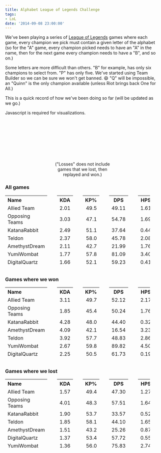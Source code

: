 ```yaml
---
title: Alphabet League of Legends Challenge
tags:
- LoL
date: '2014-09-08 23:00:00'
---
```

We've been playing a series of [League of Legends](http://na.leagueoflegends.com/) games where each game, every champion we pick must contain a given letter of the alphabet (so for the "A" game, every champion picked needs to have an "A" in the name, then for the next game every champion needs to have a "B", and so on.)

<!--more-->

Some letters are more difficult than others.  "B" for example, has only six champions to select from.  "P" has only five.  We've started using Team Builder so we can be sure we won't get banned. :smile:  "Q" will be impossible, an "Quinn" is the only champion available (unless Riot brings back One for All.)

This is a quick record of how we've been doing so far (will be updated as we go.)

<noscript>
    Javascript is required for visualizations.
</noscript>
<style>
    .lol-list {
        list-style-type: none;
        padding: 0;
        margin: 0;
    }

    .lol-list li {
        display: flex;
        align-items: center;
    }

    @media (min-width: 768px) {
        #lol-list {
            display: flex;
            justify-content: space-around;
        }
    }

    .lol-list .letter {
        flex: 0 0 30px;
        display: inline-block;
        font-size: 1.25em;
        width: 30px;
    }

    .lol-game {
        min-width: 150px;
        border-radius: 5px;
        display: inline-block;
        padding: 10px;
        margin: 2px 5px 3px 0px;
    }

    .lol-win, a.lol-win:visited, a.lol-win:hover, a.lol-win:link, a.lol-win:active {
        background-color: #015AAD;
        color: #f5d99e;
    }

    .lol-loss, a.lol-loss:visited, a.lol-loss:hover, a.lol-loss:link, a.lol-loss:active{
        background-color: #680006;
        color: #EEE;
    }

    .lol-game .status-icon {
        padding-right: 10px;
    }
    .lol-game .title {
        padding-right: 10px;
    }
    .lol-game .content {
    }

    .lol-game .lol-extras {
        font-size: .75em;
    }

    table {
        border-spacing: 2em 0;
        border-collapse: separate;
        margin-bottom: 2em;
        margin-left: -2em;
    }
    table th.name {
        text-align: left;
    }
    table td.name {
        text-align: left;
    }
    table td.number {
        text-align: right;
    }
</style>

<div id="lol-list">
</div>

<div style="width: 40%; min-width: 200px; margin: auto; text-align: center">
    <svg id="d3WinLossChart"></svg>
    ("Losses" does not include games that we lost, then replayed and won.)
</div>

### All games

<table><tr><th class="name">Name</th><th class="number">KDA</th><th class="number">KP%</th><th class="number">DPS</th><th class="number">HPS</th><th class="number">GPS</th><th class="number">KPM</th><th class="number">Deaths</th></tr><tr><td class="name">Allied Team</td><td class="number">2.01</td><td class="number">49.5</td><td class="number">49.11</td><td class="number">1.61</td><td class="number">5.22</td><td class="number">0.41</td><td class="number">181</td></tr><tr><td class="name">Opposing Teams</td><td class="number">3.03</td><td class="number">47.1</td><td class="number">54.78</td><td class="number">1.69</td><td class="number">5.80</td><td class="number">0.48</td><td class="number">142</td></tr><tr><td class="name">KatanaRabbit</td><td class="number">2.49</td><td class="number">51.1</td><td class="number">37.64</td><td class="number">0.44</td><td class="number">4.91</td><td class="number">0.40</td><td class="number">144</td></tr><tr><td class="name">Teldon</td><td class="number">2.37</td><td class="number">58.0</td><td class="number">45.78</td><td class="number">2.08</td><td class="number">5.30</td><td class="number">0.44</td><td class="number">160</td></tr><tr><td class="name">AmethystDream</td><td class="number">2.11</td><td class="number">42.7</td><td class="number">21.99</td><td class="number">1.76</td><td class="number">4.32</td><td class="number">0.34</td><td class="number">142</td></tr><tr><td class="name">YumiWombat</td><td class="number">1.77</td><td class="number">57.8</td><td class="number">81.09</td><td class="number">3.40</td><td class="number">6.04</td><td class="number">0.46</td><td class="number">229</td></tr><tr><td class="name">DigitalQuartz</td><td class="number">1.66</td><td class="number">52.1</td><td class="number">59.23</td><td class="number">0.41</td><td class="number">5.54</td><td class="number">0.41</td><td class="number">221</td></tr></table>

### Games where we won

<table><tr><th class="name">Name</th><th class="number">KDA</th><th class="number">KP%</th><th class="number">DPS</th><th class="number">HPS</th><th class="number">GPS</th><th class="number">KPM</th><th class="number">Deaths</th></tr><tr><td class="name">Allied Team</td><td class="number">3.11</td><td class="number">49.7</td><td class="number">52.12</td><td class="number">2.17</td><td class="number">5.80</td><td class="number">0.49</td><td class="number">52</td></tr><tr><td class="name">Opposing Teams</td><td class="number">1.85</td><td class="number">45.4</td><td class="number">50.24</td><td class="number">1.76</td><td class="number">5.10</td><td class="number">0.36</td><td class="number">65</td></tr><tr><td class="name">KatanaRabbit</td><td class="number">4.28</td><td class="number">48.0</td><td class="number">44.40</td><td class="number">0.32</td><td class="number">5.44</td><td class="number">0.46</td><td class="number">36</td></tr><tr><td class="name">AmethystDream</td><td class="number">4.09</td><td class="number">42.1</td><td class="number">16.54</td><td class="number">3.23</td><td class="number">4.64</td><td class="number">0.40</td><td class="number">33</td></tr><tr><td class="name">Teldon</td><td class="number">3.92</td><td class="number">57.7</td><td class="number">48.83</td><td class="number">2.86</td><td class="number">5.88</td><td class="number">0.51</td><td class="number">40</td></tr><tr><td class="name">YumiWombat</td><td class="number">2.67</td><td class="number">59.8</td><td class="number">89.82</td><td class="number">4.50</td><td class="number">6.97</td><td class="number">0.58</td><td class="number">72</td></tr><tr><td class="name">DigitalQuartz</td><td class="number">2.25</td><td class="number">50.5</td><td class="number">61.73</td><td class="number">0.19</td><td class="number">6.14</td><td class="number">0.49</td><td class="number">72</td></tr></table>

### Games where we lost

<table><tr><th class="name">Name</th><th class="number">KDA</th><th class="number">KP%</th><th class="number">DPS</th><th class="number">HPS</th><th class="number">GPS</th><th class="number">KPM</th><th class="number">Deaths</th></tr><tr><td class="name">Allied Team</td><td class="number">1.57</td><td class="number">49.4</td><td class="number">47.30</td><td class="number">1.27</td><td class="number">4.88</td><td class="number">0.36</td><td class="number">129</td></tr><tr><td class="name">Opposing Teams</td><td class="number">4.01</td><td class="number">48.3</td><td class="number">57.51</td><td class="number">1.64</td><td class="number">6.22</td><td class="number">0.56</td><td class="number">77</td></tr><tr><td class="name">KatanaRabbit</td><td class="number">1.90</td><td class="number">53.7</td><td class="number">33.57</td><td class="number">0.52</td><td class="number">4.59</td><td class="number">0.37</td><td class="number">108</td></tr><tr><td class="name">Teldon</td><td class="number">1.85</td><td class="number">58.1</td><td class="number">44.10</td><td class="number">1.65</td><td class="number">4.99</td><td class="number">0.40</td><td class="number">120</td></tr><tr><td class="name">AmethystDream</td><td class="number">1.51</td><td class="number">43.2</td><td class="number">25.26</td><td class="number">0.87</td><td class="number">4.13</td><td class="number">0.30</td><td class="number">109</td></tr><tr><td class="name">DigitalQuartz</td><td class="number">1.37</td><td class="number">53.4</td><td class="number">57.72</td><td class="number">0.55</td><td class="number">5.18</td><td class="number">0.37</td><td class="number">149</td></tr><tr><td class="name">YumiWombat</td><td class="number">1.36</td><td class="number">56.0</td><td class="number">75.83</td><td class="number">2.74</td><td class="number">5.49</td><td class="number">0.39</td><td class="number">157</td></tr></table>

<script src="//cdnjs.cloudflare.com/ajax/libs/lodash.js/2.4.1/lodash.js"></script>
<script src="//cdnjs.cloudflare.com/ajax/libs/d3/3.4.11/d3.min.js"></script>
<script src="{{ site.baseurl }}/js/charts.js"></script>
<script>
(function() {
    var games = [
        {letter: "A", date: "2014/08/21", win: true,  gameId: "1503769380", gameType: "Draft"},
        {letter: "B", date: "2014/08/25", win: false, gameId: "1509033688", gameType: "Draft"},
        {letter: "C", date: "2014/08/25", win: true,  gameId: "1509102997", gameType: "Draft"},
        {letter: "D", date: "2014/08/27", win: false, gameId: "1511401723", gameType: "Draft"},
        {letter: "E", date: "2014/08/27", win: false, gameId: "1511452643", gameType: "Draft"},
        {letter: "E", date: "2014/08/29", win: true,  gameId: "1514152049", gameType: "Draft", notes: "Missing usual player"},
        {letter: "F", date: "2014/08/30", win: true,  gameId: "1515279338", gameType: "Draft", notes: "With disconnects"},
        {letter: "G", date: "2014/09/02", win: false, gameId: "1521284882", gameType: "Draft"},
        {letter: "H", date: "2014/09/04", win: false, gameId: "1525473140", gameType: "Blind"},
        {letter: "I", date: "2014/09/04", win: true,  gameId: "1525539867", gameType: "Draft"},
        {letter: "J", date: "2014/09/05", win: false, gameId: "1527669642", gameType: "Draft"},
        {letter: "K", date: "2014/09/07", win: true,  gameId: "1531851183", gameType: "TB"},
        {letter: "L", date: "2014/09/08", win: false, gameId: "1533122741", gameType: "TB"},
        {letter: "M", date: "2014/09/08", win: false, gameId: "1533202510", gameType: "TB"},
        {letter: "N", date: "2014/09/09", win: true,  gameId: "1534354027", gameType: "TB"},
        {letter: "O", date: "2014/09/09", win: true,  gameId: "1534324677", gameType: "TB"},
        {letter: "P", date: "2014/09/13", win: false, gameId: "1539614301", gameType: "TB"},
        {letter: "Q", date: "2014/09/19", win: false, gameId: "1548309979", gameType: "TB"},
        {letter: "R", date: "2014/09/19", win: true , gameId: "1548370013", gameType: "TB"},
        {letter: "S", date: "2014/09/19", win: false, gameId: "1548311000", gameType: "TB"},
        {letter: "T", date: "2014/10/02", win: true,  gameId: "1566342202", gameType: "TB"},
        {letter: "U", date: "2014/10/02", win: false, gameId: "1566342981", gameType: "TB"},
        {letter: "V", date: "2014/10/05", win: false, gameId: "1570513554", gameType: "TB"},
        {letter: "W", date: "2014/10/05", win: false, gameId: "1570514223", gameType: "TB"},
        {letter: "X", date: "2014/10/09", win: false, gameId: "1575395894", gameType: "TB"},
        {letter: "Y", date: "2014/10/10", win: true,  gameId: "1576478189", gameType: "TB"},
        {letter: "Z", date: "2014/10/10", win: false, gameId: "1576478918", gameType: "TB"}
    ];
    var getMatchHistoryUrl = function(game) {
        return "http://matchhistory.na.leagueoflegends.com/en/#match-details/NA1/" + game.gameId;
    };

    // Draw a box for a game.
    var renderGame = function(game) {
        var gameClass = game.win ? "lol-win" : "lol-loss";
        var gameIcon = game.win ? "fa-check-circle" : "fa-times-circle";
        var title = game.win ? "Victory" : "Defeat";
        var extras = [game.date,  game.gameType];
        if(game.notes != null) {extras.push(game.notes);}

        return '<a href="' + getMatchHistoryUrl(game) + '" class="lol-game ' + gameClass + '">' +
            '<span class="status-icon"><i class="fa ' + gameIcon + '"></i></span>' +
            '<span class="content"><span class="title">' + title + '</span>' +
            '<span class="lol-extras">' + extras.join(" • ") + '</span></span></a>'
    }

    // Build the table of games by letter.
    var i = 0;
    var gamesByLetter = _(games)
        .groupBy('letter')
        .map(function(gamesForLetter) {
            return _.extend(gamesForLetter, {letterIndex: i++});
        })
        .value();

    var lolListEl = d3.select('#lol-list');

    // Render the list of games for a given letter.
    var makeGameListForLetter = function(games) {
        var g = d3.select(this);
        g.append('span')
            .classed({letter: true})
            .text( games[0].letter );
        wrapper = g.append('span')
        wrapper.selectAll('span')
            .data(games)
            .enter()
            .append('span')
            .each( function(v) {
                var g = d3.select(this);
                g.html(renderGame(v));
            });
    }

    var drawGamesTable = function (gamesByLetter) {
        var containerEl = lolListEl.append('ul').classed({'lol-list': true});

        containerEl.selectAll('li')
            .data(gamesByLetter, function(games) {return games[0].letter;})
            .enter()
            .append('li')
            .style({opacity: 0})
            .each(makeGameListForLetter)
            .transition()
            .delay(function(v,i) {
                return v.letterIndex * 50;
            })
            .duration(1000)
            .style({opacity:1})
            .attr({'class': true});
    }

    mid = Math.ceil(gamesByLetter.length/2);
    firstHalf = gamesByLetter.slice(0,mid);
    lastHalf = gamesByLetter.slice(mid,gamesByLetter.length);
    drawGamesTable(firstHalf);
    drawGamesTable(lastHalf);

    // Build the graph of wins and losses
    wins = _.reduce(games, function(sum, game) {return sum + (game.win ? 1 : 0);}, 0);
    losses = _(games)
        .groupBy('letter')
        // Turn each group of games into a true if they are all losses, false otherwise.
        .map(function(gamesForLetter) {
            return _.all(gamesForLetter, function(g) {
                return !g.win;
            });
        })
        .reduce(function(sum, v) {
            return sum + (v ? 1 : 0);
        }, 0);
    totalLosses = games.length - wins;

    var data = [
        {label: "Wins", value: wins},
        {label: "Losses", value: losses},
        {label: "Total Losses", value: totalLosses}
    ];

    function drawChart(duration) {
        duration |= 0;

        var parent = document.getElementById('d3WinLossChart').parentElement;
        var width = parent.clientWidth;
        var height = 200;
        var svg = d3.select("#d3WinLossChart")
            .datum(data)

        var chart = thedreaming.barGraph();
        chart.width(width);
        chart.height(height);
        svg
            .transition()
            .duration(duration)
            .attr({
                width: width,
                height: height
            })
            .call(chart);
    }

    drawChart(1000);
    window.addEventListener('resize', drawChart);

})();
</script>
